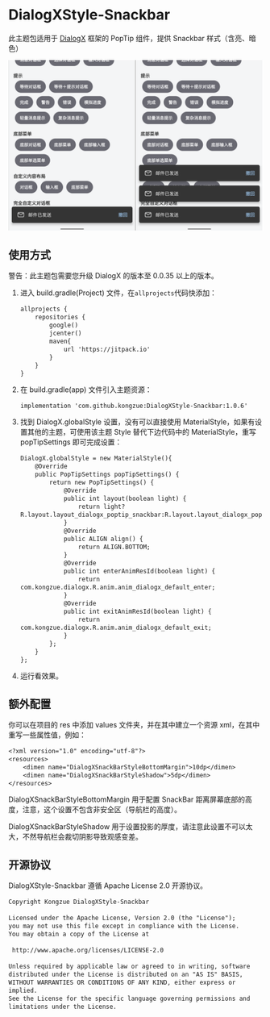 # DialogXStyle-Snackbar

此主题包适用于 [DialogX](https://github.com/kongzue/DialogX) 框架的 PopTip 组件，提供 Snackbar 样式（含亮、暗色）

![Snackbar](https://raw.githubusercontent.com/kongzue/DialogXStyle-Snackbar/master/readme/SnakebarStyle.png)

## 使用方式

警告：此主题包需要您升级 DialogX 的版本至 0.0.35 以上的版本。

1. 进入 build.gradle(Project) 文件，在`allprojects`代码快添加：

   ```
   allprojects {
       repositories {
           google()
           jcenter()
           maven{
               url 'https://jitpack.io'
           }
       }
   }
   ```

2. 在 build.gradle(app) 文件引入主题资源：

   ```
   implementation 'com.github.kongzue:DialogXStyle-Snackbar:1.0.6'
   ```

3. 找到 DialogX.globalStyle 设置，没有可以直接使用 MaterialStyle，如果有设置其他的主题，可使用该主题 Style 替代下边代码中的 MaterialStyle，重写 popTipSettings 即可完成设置：

   ```
   DialogX.globalStyle = new MaterialStyle(){
       @Override
       public PopTipSettings popTipSettings() {
           return new PopTipSettings() {
               @Override
               public int layout(boolean light) {
                   return light?R.layout.layout_dialogx_poptip_snackbar:R.layout.layout_dialogx_poptip_snackbar_dark;
               }
               @Override
               public ALIGN align() {
                   return ALIGN.BOTTOM;
               }
               @Override
               public int enterAnimResId(boolean light) {
                   return com.kongzue.dialogx.R.anim.anim_dialogx_default_enter;
               }
               @Override
               public int exitAnimResId(boolean light) {
                   return com.kongzue.dialogx.R.anim.anim_dialogx_default_exit;
               }
           };
       }
   };
   ```

4. 运行看效果。

## 额外配置

你可以在项目的 res 中添加 values 文件夹，并在其中建立一个资源 xml，在其中重写一些属性值，例如：

```
<?xml version="1.0" encoding="utf-8"?>
<resources>
    <dimen name="DialogXSnackBarStyleBottomMargin">10dp</dimen>
    <dimen name="DialogXSnackBarStyleShadow">5dp</dimen>
</resources>
```

DialogXSnackBarStyleBottomMargin 用于配置 SnackBar 距离屏幕底部的高度，注意，这个设置不包含非安全区（导航栏的高度）。

DialogXSnackBarStyleShadow 用于设置投影的厚度，请注意此设置不可以太大，不然导航栏会裁切阴影导致观感变差。

## 开源协议

DialogXStyle-Snackbar 遵循 Apache License 2.0 开源协议。

```
Copyright Kongzue DialogXStyle-Snackbar

Licensed under the Apache License, Version 2.0 (the "License");
you may not use this file except in compliance with the License.
You may obtain a copy of the License at

 http://www.apache.org/licenses/LICENSE-2.0

Unless required by applicable law or agreed to in writing, software
distributed under the License is distributed on an "AS IS" BASIS,
WITHOUT WARRANTIES OR CONDITIONS OF ANY KIND, either express or implied.
See the License for the specific language governing permissions and
limitations under the License.
```
